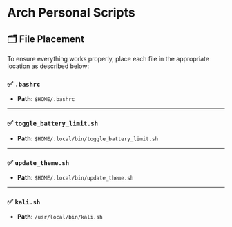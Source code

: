 # Arch Personal Scripts

## 🗂️ File Placement

To ensure everything works properly, place each file in the appropriate location as described below:

### ✅ `.bashrc`
- **Path:** `$HOME/.bashrc`

---

### ✅ `toggle_battery_limit.sh`
- **Path:** `$HOME/.local/bin/toggle_battery_limit.sh`

---

### ✅ `update_theme.sh`
- **Path:** `$HOME/.local/bin/update_theme.sh`

---

### ✅ `kali.sh`
- **Path:** `/usr/local/bin/kali.sh`

